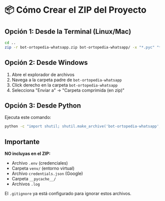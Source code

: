 # 📦 Cómo Crear el ZIP del Proyecto

## Opción 1: Desde la Terminal (Linux/Mac)

```bash
cd ..
zip -r bot-ortopedia-whatsapp.zip bot-ortopedia-whatsapp/ -x "*.pyc" "*__pycache__*" "*.log" ".env"
```

## Opción 2: Desde Windows

1. Abre el explorador de archivos
2. Navega a la carpeta padre de `bot-ortopedia-whatsapp`
3. Click derecho en la carpeta `bot-ortopedia-whatsapp`
4. Selecciona "Enviar a" → "Carpeta comprimida (en zip)"

## Opción 3: Desde Python

Ejecuta este comando:

```bash
python -c "import shutil; shutil.make_archive('bot-ortopedia-whatsapp', 'zip', 'bot-ortopedia-whatsapp')"
```

## Importante

**NO incluyas en el ZIP:**
- Archivo `.env` (credenciales)
- Carpeta `venv/` (entorno virtual)
- Archivo `credentials.json` (Google)
- Carpeta `__pycache__/`
- Archivos `.log`

El `.gitignore` ya está configurado para ignorar estos archivos.
